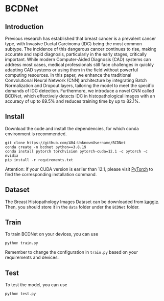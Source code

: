# BCDNet

## Introduction
Previous research has established that breast cancer is a prevalent cancer type, with Invasive Ductal Carcinoma (IDC) being the most common subtype. The incidence of this dangerous cancer continues to rise, making accurate and rapid diagnosis, particularly in the early stages, critically important. While modern Computer-Aided Diagnosis (CAD) systems can address most cases, medical professionals still face challenges in quickly adapting CAD systems or using them in the field without powerful computing resources. In this paper, we enhance the traditional Convolutional Neural Network (CNN) architecture by integrating Batch Normalization and Dropout layers, tailoring the model to meet the specific demands of IDC detection. Furthermore, we introduce a novel CNN called BCDNet, which effectively detects IDC in histopathological images with an accuracy of up to 89.5% and reduces training time by up to 82.1%.

## Install
Download the code and install the dependencies, for which conda environment is recommended.
```
git clone https://github.com/404-UnknownUsername/BCDNet
conda create -n bcdnet python==3.8.19
conda install pytorch torchvision pytorch-cuda=12.1 -c pytorch -c nvidia
pip install -r requirements.txt
```
Attention: If your CUDA version is earlier than 12.1, please visit [PyTorch](https://pytorch.org/get-started/locally/) to find the corresponding installation command.

## Dataset
The Breast Histopathology Images Dataset can be downloaded from [kaggle](https://www.kaggle.com/datasets/paultimothymooney/breast-histopathology-images/data). Then, you should store it in the `data` folder under the `BCDNet` folder.

## Train
To train BCDNet on your devices, you can use
```
python train.py
```
Remember to change the configuration in `train.py` based on your requirements and devices.

## Test
To test the model, you can use
```
python test.py
```

